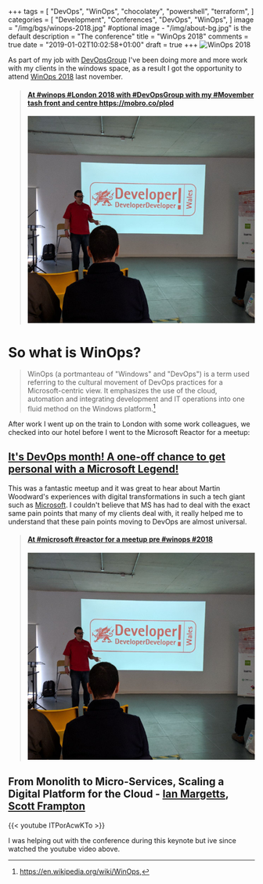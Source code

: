 +++
tags = [
    "DevOps",
    "WinOps",
    "chocolatey",
    "powershell",
    "terraform",
]
categories = [
    "Development",
    "Conferences",
    "DevOps",
    "WinOps",
]
image = "/img/bgs/winops-2018.jpg" #optional image - "/img/about-bg.jpg" is the default
description = "The conference"
title = "WinOps 2018"
comments = true
date = "2019-01-02T10:02:58+01:00"
draft = true
+++
![WinOps 2018](https://www.winops.org/img/winops_logo_2018_001.png)

As part of my job with [DevOpsGroup](https://www.devopsgroup.com/) I've been doing more and more work with my clients in the windows space, as a result I got the opportunity to attend [WinOps 2018](https://www.winops.org/london/) last november.

<blockquote class="embedly-card"><h4><a href="https://www.linkedin.com/feed/update/urn:li:activity:6469131979572023296">At #winops #London 2018 with #DevOpsGroup with my #Movember tash front and centre https://mobro.co/plod</a></h4><img src="/img/post-img/dddwales.jpg"></blockquote>
<script async src="//cdn.embedly.com/widgets/platform.js" charset="UTF-8"></script>

# So what is WinOps?

> WinOps (a portmanteau of "Windows" and "DevOps") is a term used referring to the cultural movement of DevOps practices for a Microsoft-centric view. It emphasizes the use of the cloud, automation and integrating development and IT operations into one fluid method on the Windows platform.[^fn1]

After work I went up on the train to London with some work colleagues, we checked into our hotel before I went to the Microsoft Reactor for a meetup:

## [It's DevOps month! A one-off chance to get personal with a Microsoft Legend!](https://www.meetup.com/Azure-Developer/events/lqvhfqyxpbrb/)

This was a fantastic meetup and it was great to hear about Martin Woodward's experiences with digital transformations in such a tech giant such as [Microsoft](https://www.microsoft.com). I couldn't believe that MS has had to deal with the exact same pain points that many of my clients deal with, it really helped me to understand that these pain points moving to DevOps are almost universal.

<blockquote class="embedly-card"><h4><a href="https://www.linkedin.com/feed/update/urn:li:activity:6468926420751130624">At #microsoft #reactor for a meetup pre #winops #2018</a></h4><img src="/img/post-img/dddwales.jpg"></blockquote>
<script async src="//cdn.embedly.com/widgets/platform.js" charset="UTF-8"></script>

## From Monolith to Micro-Services, Scaling a Digital Platform for the Cloud - [Ian Margetts](https://twitter.com/maggot1972), [Scott Frampton](https://twitter.com/asostechscott)

{{< youtube ITPorAcwKTo >}}

I was helping out with the conference during this keynote but ive since watched the youtube video above.

[^fn1]: https://en.wikipedia.org/wiki/WinOps,
